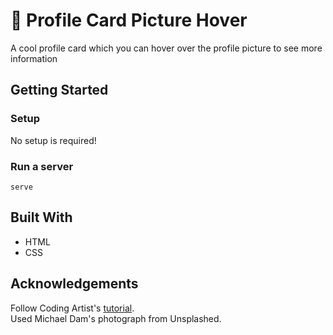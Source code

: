 # 🎴 Profile Card Picture Hover
A cool profile card which you can hover over the profile picture to see more information

## Getting Started
### Setup

No setup is required! 

### Run a server
```
serve
```

## Built With
- HTML
- CSS

## Acknowledgements
Follow Coding Artist's [tutorial](https://www.youtube.com/watch?v=N-qshcQcJz4).
<br>
Used Michael Dam's photograph from Unsplashed.
